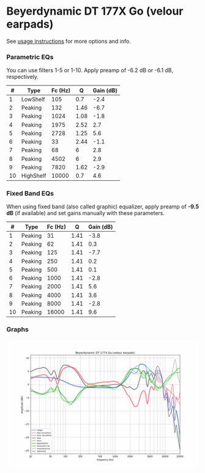 # Beyerdynamic DT 177X Go (velour earpads)
See [usage instructions](https://github.com/jaakkopasanen/AutoEq#usage) for more options and info.

### Parametric EQs
You can use filters 1-5 or 1-10. Apply preamp of -6.2 dB or -6.1 dB, respectively.

|   # | Type      |   Fc (Hz) |    Q |   Gain (dB) |
|-----|-----------|-----------|------|-------------|
|   1 | LowShelf  |       105 | 0.7  |        -2.4 |
|   2 | Peaking   |       132 | 1.46 |        -6.7 |
|   3 | Peaking   |      1024 | 1.08 |        -1.8 |
|   4 | Peaking   |      1975 | 2.52 |         2.7 |
|   5 | Peaking   |      2728 | 1.25 |         5.6 |
|   6 | Peaking   |        33 | 2.44 |        -1.1 |
|   7 | Peaking   |        68 | 6    |         2.8 |
|   8 | Peaking   |      4502 | 6    |         2.9 |
|   9 | Peaking   |      7820 | 1.62 |        -2.9 |
|  10 | HighShelf |     10000 | 0.7  |         4.6 |

### Fixed Band EQs
When using fixed band (also called graphic) equalizer, apply preamp of **-9.5 dB** (if available) and set gains manually with these parameters.

|   # | Type    |   Fc (Hz) |    Q |   Gain (dB) |
|-----|---------|-----------|------|-------------|
|   1 | Peaking |        31 | 1.41 |        -3.8 |
|   2 | Peaking |        62 | 1.41 |         0.3 |
|   3 | Peaking |       125 | 1.41 |        -7.7 |
|   4 | Peaking |       250 | 1.41 |         0.2 |
|   5 | Peaking |       500 | 1.41 |         0.1 |
|   6 | Peaking |      1000 | 1.41 |        -2.8 |
|   7 | Peaking |      2000 | 1.41 |         5.6 |
|   8 | Peaking |      4000 | 1.41 |         3.6 |
|   9 | Peaking |      8000 | 1.41 |        -2.8 |
|  10 | Peaking |     16000 | 1.41 |         9.6 |

### Graphs
![](./Beyerdynamic%20DT%20177X%20Go%20(velour%20earpads).png)
